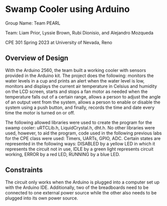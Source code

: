 # Swamp Cooler using Arduino

Group Name: Team PEARL


Team: Liam Prior, Lyssie Brown, Rubi Dionisio, and Alejandro Mozqueda

CPE 301 Spring 2023 at University of Nevada, Reno

## Overview of Design

With the Arduino 2560, the team built a working cooler with sensors provided in the Arduino kit. The project does the following: monitors the water levels in a cup and prints an alert when the water level is low, monitors and displays the current air temperature in Celsius and humidity on the LCD screen, starts and stops a fan motor as needed when the temperature falls out of a certain range, allows a person to adjust the angle of an output vent from the system, allows a person to enable or disable the system using a push button, and finally, records the time and date every time the motor is turned on  or off.

The following allowed libraries were used to create the program for the swamp cooler: uRTCLib.h, LiquidCrystal.h, dht.h. No other libraries were used, however, to aid the program, code used in the following previous labs for the CPE class were used: Timers, UARTs, GPIO, ADC. Certain states are represented in the following ways: DISABLED by a yellow LED in which it represents the circuit not in use, IDLE by a green light represents circuit working, ERROR by a red LED, RUNNING by a blue LED.

## Constraints
The circuit only works when the Arduino is plugged into a computer set up with the Arduino IDE. Additionally, two of the breadboards need to be connected to one external power source while the other also needs to be plugged into its own power source.